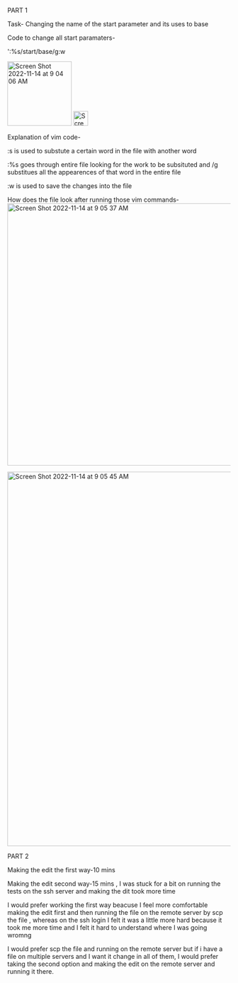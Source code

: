 PART 1

Task-
Changing the name of the start parameter and its uses to base

Code to change all start paramaters-

':%s/start/base/g<Enter>:w<Enter>
  
  
  <img width="145" alt="Screen Shot 2022-11-14 at 9 04 06 AM" src="https://user-images.githubusercontent.com/100493743/201722241-3b9bddf5-2110-4fe3-8bd7-543f87f3880f.png">
  
  
<img width="33" alt="Screen Shot 2022-11-14 at 9 05 10 AM" src="https://user-images.githubusercontent.com/100493743/201722255-da44437d-ea32-4f8c-9a69-4dbeea743fa1.png">

 Explanation of vim code-
  
  :s is used to substute a certain word in the file with another word
  
  :%s goes through entire file looking for the work to be subsituted and /g substitues all the appearences of that word in the entire file
  
  :w is used to save the changes into the file
  
  How does the file look after running those vim commands-
  <img width="591" alt="Screen Shot 2022-11-14 at 9 05 37 AM" src="https://user-images.githubusercontent.com/100493743/201723079-26615077-d9fc-4b3c-b8f1-fcf1284923db.png">
  
<img width="844" alt="Screen Shot 2022-11-14 at 9 05 45 AM" src="https://user-images.githubusercontent.com/100493743/201723087-47bdf24e-9037-439a-82ee-63cae87f327e.png">
  
 PART 2
  
  
 Making the edit the first way-10 mins
  
 Making the edit second way-15 mins , I was stuck for a bit on running the tests on the ssh server and making the dit took more time
  
  I would prefer working the first way beacuse I feel more comfortable making the edit first and then running the file on the remote server by scp the file , whereas on the ssh login I felt it was a little more hard because it took me more time and I felt it hard to understand where I was going wromng
  
  I would prefer scp the file and running on the remote server but if i have a file on multiple servers and I want it change in all of them, I would prefer taking the second option and making the edit on the remote server and running it there.
